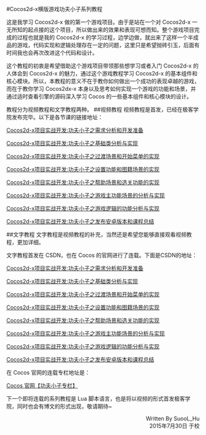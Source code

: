 #Cocos2d-x横版游戏功夫小子系列教程

这是我学习 Cocos2d-x 做的第一个游戏项目。由于是站在一个对 Cocos2d-x 一无所知的起点接的这个项目，所以做出来的效果和表现可想而知。整个游戏项目完成的过程也就是我的 Cocos2d-x 的学习过程，边学边做，就出来了这样一个半成品的游戏，代码实现和逻辑处理存在一定的问题，这里只是希望抛砖引玉，后面有时间我也会再次改进这个代码和设计。

这个教程的初衷是希望借助这个游戏项目带领那些想学习或者入门 Cocos2d-x 的人体会到 Cocos2d-x 的魅力，通过这个游戏教程学习 Cocos2d-x 的基本组件和核心模块。所以，本教程的意义不在于教你如何做出一个成功的表现卓越的游戏，而在于教你学习 Cocos2dx-x 本身以及思考如何实现一个游戏的功能和场景，并通过适时查看引擎的源码深入学习 Cocos 的一些基本组件和核心模块的设计。
<!--more-->

教程分为视频教程和文字教程两种。
##视频教程
视频教程是首发，已经在极客学院发布完毕。以下是各节课的链接地址：

[Cocos2d-x项目实战开发:功夫小子之需求分析和开发准备](http://www.jikexueyuan.com/course/904.html?hmsr=teacher_suool_c904)

[Cocos2d-x项目实战开发:功夫小子之基础类分析与实现](http://www.jikexueyuan.com/course/1005.html?hmsr=teacher_suool_c1005)

[Cocos2d-x项目实战开发:功夫小子之过渡场景和开始菜单的实现](http://www.jikexueyuan.com/course/1280.html?hmsr=teacher_suool_c1280)

[Cocos2d-x项目实战开发:功夫小子之设置功能和图籍场景的实现](http://www.jikexueyuan.com/course/1304.html?hmsr=teacher_suool_c1304)

[Cocos2d-x项目实战开发:功夫小子之帮助场景和选关功能的实现](http://www.jikexueyuan.com/course/1399.html?hmsr=teacher_suool_c1399)

[Cocos2d-x项目实战开发:功夫小子之游戏主功能场景的分析与实现](http://www.jikexueyuan.com/course/1425.html?hmsr=teacher_suool_c1425)

[Cocos2d-x项目实战开发:功夫小子之游戏逻辑的功能分析与实现](http://www.jikexueyuan.com/course/1494.html?hmsr=teacher_suool_c1494)

[Cocos2d-x项目实战开发:功夫小子之发布安卓版本和课程总结](http://www.jikexueyuan.com/course/1543.html?hmsr=teacher_suool_c1543)

##文字教程
文字教程是视频教程的补充，当然还是希望您能够直接观看视频教程，更加详细。

文字教程首发在 CSDN，也在 Cocos 的官网进行了连载。下面是CSDN的地址：

[Cocos2d-x项目实战开发:功夫小子之需求分析和开发准备](http://blog.csdn.net/suool/article/details/45789429)

[Cocos2d-x项目实战开发:功夫小子之基础类分析与实现](http://blog.csdn.net/suool/article/details/46236317)

[Cocos2d-x项目实战开发:功夫小子之过渡场景和开始菜单的实现](http://blog.csdn.net/suool/article/details/46416079)

[Cocos2d-x项目实战开发:功夫小子之设置功能和图籍场景的实现](http://blog.csdn.net/suool/article/details/46553463)

[Cocos2d-x项目实战开发:功夫小子之帮助场景和选关功能的实现](http://blog.csdn.net/suool/article/details/46661231)

[Cocos2d-x项目实战开发:功夫小子之游戏主功能场景的分析与实现](http://blog.csdn.net/suool/article/details/46851335)

[Cocos2d-x项目实战开发:功夫小子之游戏逻辑的功能分析与实现](http://blog.csdn.net/suool/article/details/47128637)

[Cocos2d-x项目实战开发:功夫小子之发布安卓版本和课程总结](http://blog.csdn.net/suool/article/details/47129067)

在 Cocos 官网的连载专栏地址是：

[Cocos 官网【功夫小子专栏】](http://cn.cocos2d-x.org/tutorial/lists?id=165)

下一个即将连载的系列教程是 Lua 脚本语言，也是将以视频的形式首发极客学院，同时也会有博文的形式出现，敬请期待~

<div style="text-align:right">Written By SuooL_Hu</div>
<div style="text-align:right">2015年7月30日 于校</div>

